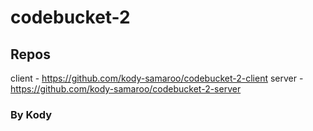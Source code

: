 # codebucket-2

## Repos
client - https://github.com/kody-samaroo/codebucket-2-client
server - https://github.com/kody-samaroo/codebucket-2-server


### By Kody

